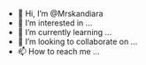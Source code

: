 - 👋 Hi, I’m @Mrskandiara
- 👀 I’m interested in ...
- 🌱 I’m currently learning ...
- 💞️ I’m looking to collaborate on ...
- 📫 How to reach me ...

<!---
Mrskandiaraorg/Mrskandiaraorg is a ✨ special ✨ repository because its `README.md` (this file) appears on your GitHub profile.
You can click the Preview link to take a look at your changes.
--->
